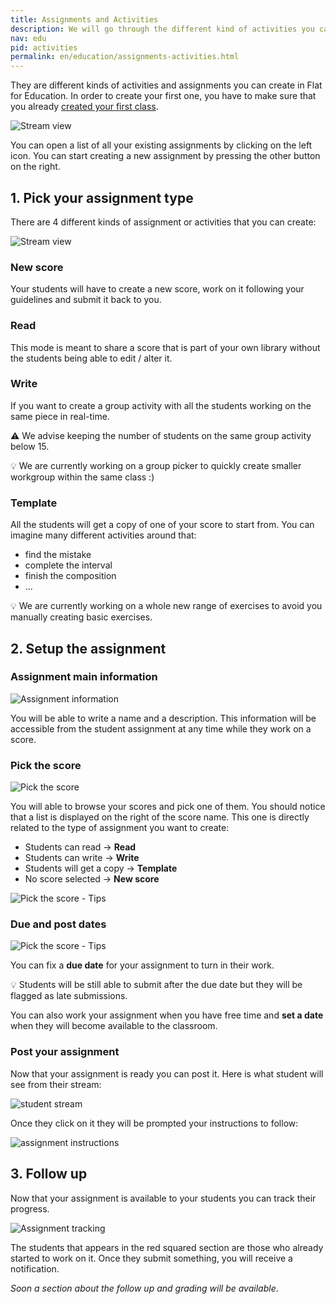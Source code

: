 ```yaml
---
title: Assignments and Activities
description: We will go through the different kind of activities you can achieve on Flat for Education with your students
nav: edu
pid: activities
permalink: en/education/assignments-activities.html
---
```


They are different kinds of activities and assignments you can create in Flat for Education. In order to create your first one, you have to make sure that you already [created your first class](/help/en/education/create-new-class.html).

![Stream view](/help/assets/img/activities/stream.png)

You can open a list of all your existing assignments by clicking on the left icon.
You can start creating a new assignment by pressing the other button on the right.

## 1. Pick your assignment type

There are 4 different kinds of assignment or activities that you can create:

![Stream view](/help/assets/img/activities/assignmentstype.png)

### New score

Your students will have to create a new score, work on it following your guidelines and submit it back to you.

### Read

This mode is meant to share a score that is part of your own library without the students being able to edit / alter it.

### Write

If you want to create a group activity with all the students working on the same piece in real-time.

⚠️ We advise keeping the number of students on the same group activity below 15.

💡 We are currently working on a group picker to quickly create smaller workgroup within the same class :)

### Template

All the students will get a copy of one of your score to start from. You can imagine many different activities around that:

* find the mistake
* complete the interval
* finish the composition
* ...

💡 We are currently working on a whole new range of exercises to avoid you manually creating basic exercises.

## 2. Setup the assignment

### Assignment main information

![Assignment information](/help/assets/img/activities/assignment-title.png)

You will be able to write a name and a description. This information will be accessible from the student assignment at any time while they work on a score.

### Pick the score

![Pick the score](/help/assets/img/activities/pickscore.png)

You will able to browse your scores and pick one of them. You should notice that a list is displayed on the right of the score name. This one is directly related to the type of assignment you want to create:

* Students can read -> **Read**
* Students can write -> **Write**
* Students will get a copy -> **Template**
* No score selected -> **New score**

![Pick the score - Tips](/help/assets/img/activities/pickscore-tips.png)

### Due and post dates

![Pick the score - Tips](/help/assets/img/activities/post-due-dates.png)

You can fix a **due date** for your assignment to turn in their work.

💡 Students will be still able to submit after the due date but they will be flagged as late submissions.

You can also work your assignment when you have free time and **set a date** when they will become available to the classroom.

### Post your assignment

Now that your assignment is ready you can post it. Here is what student will see from their stream:

![student stream](/help/assets/img/activities/stream-student.png)

Once they click on it they will be prompted your instructions to follow:

![assignment instructions](/help/assets/img/activities/assignment-description.png)

## 3. Follow up

Now that your assignment is available to your students you can track their progress.

![Assignment tracking](/help/assets/img/activities/assignment-tracking.png)

The students that appears in the red squared section are those who already started to work on it.
Once they submit something, you will receive a notification.

*Soon a section about the follow up and grading will be available*.